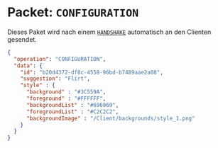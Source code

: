 # Packet: `CONFIGURATION`
Dieses Paket wird nach einem [`HANDSHAKE`](HANDSHAKE.md) automatisch an den Clienten gesendet.

```json
{
  "operation": "CONFIGURATION",
  "data": {
    "id": "b20d4372-df8c-4558-96bd-b7489aae2a08",
    "suggestion": "Flirt",
    "style" : {
      "background" : "#3C559A",
      "foreground" : "#FFFFFF",
      "backgroundList" : "#696969",
      "foregroundList" : "#C2C2C2",
      "backgroundImage" : "/Client/backgrounds/style_1.png"
    }
  }
}
```
